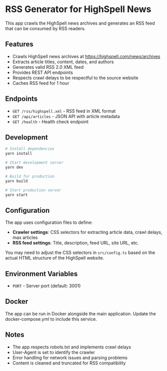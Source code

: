 # RSS Generator for HighSpell News

This app crawls the HighSpell news archives and generates an RSS feed that can be consumed by RSS readers.

## Features

- Crawls HighSpell news archives at https://highspell.com/news/archives
- Extracts article titles, content, dates, and authors
- Generates valid RSS 2.0 XML feed
- Provides REST API endpoints
- Respects crawl delays to be respectful to the source website
- Caches RSS feed for 1 hour

## Endpoints

- `GET /rss/highspell.xml` - RSS feed in XML format
- `GET /api/articles` - JSON API with article metadata
- `GET /health` - Health check endpoint

## Development

```bash
# Install dependencies
yarn install

# Start development server
yarn dev

# Build for production
yarn build

# Start production server
yarn start
```

## Configuration

The app uses configuration files to define:

- **Crawler settings**: CSS selectors for extracting article data, crawl delays, max articles
- **RSS feed settings**: Title, description, feed URL, site URL, etc.

You may need to adjust the CSS selectors in `src/config.ts` based on the actual HTML structure of the HighSpell website.

## Environment Variables

- `PORT` - Server port (default: 3001)

## Docker

The app can be run in Docker alongside the main application. Update the docker-compose.yml to include this service.

## Notes

- The app respects robots.txt and implements crawl delays
- User-Agent is set to identify the crawler
- Error handling for network issues and parsing problems
- Content is cleaned and truncated for RSS compatibility 